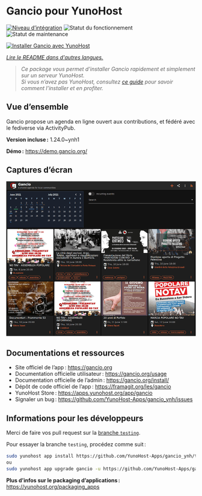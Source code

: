 <!--
Nota bene : ce README est automatiquement généré par <https://github.com/YunoHost/apps/tree/master/tools/readme_generator>
Il NE doit PAS être modifié à la main.
-->

# Gancio pour YunoHost

[![Niveau d’intégration](https://apps.yunohost.org/badge/integration/gancio)](https://ci-apps.yunohost.org/ci/apps/gancio/)
![Statut du fonctionnement](https://apps.yunohost.org/badge/state/gancio)
![Statut de maintenance](https://apps.yunohost.org/badge/maintained/gancio)

[![Installer Gancio avec YunoHost](https://install-app.yunohost.org/install-with-yunohost.svg)](https://install-app.yunohost.org/?app=gancio)

*[Lire le README dans d'autres langues.](./ALL_README.md)*

> *Ce package vous permet d’installer Gancio rapidement et simplement sur un serveur YunoHost.*  
> *Si vous n’avez pas YunoHost, consultez [ce guide](https://yunohost.org/install) pour savoir comment l’installer et en profiter.*

## Vue d’ensemble

Gancio propose un agenda en ligne ouvert aux contributions, et fédéré avec le fediverse via ActivityPub.

**Version incluse :** 1.24.0~ynh1

**Démo :** <https://demo.gancio.org/>

## Captures d’écran

![Capture d’écran de Gancio](./doc/screenshots/screenshot.png)

## Documentations et ressources

- Site officiel de l’app : <https://gancio.org>
- Documentation officielle utilisateur : <https://gancio.org/usage>
- Documentation officielle de l’admin : <https://gancio.org/install/>
- Dépôt de code officiel de l’app : <https://framagit.org/les/gancio>
- YunoHost Store : <https://apps.yunohost.org/app/gancio>
- Signaler un bug : <https://github.com/YunoHost-Apps/gancio_ynh/issues>

## Informations pour les développeurs

Merci de faire vos pull request sur la [branche `testing`](https://github.com/YunoHost-Apps/gancio_ynh/tree/testing).

Pour essayer la branche `testing`, procédez comme suit :

```bash
sudo yunohost app install https://github.com/YunoHost-Apps/gancio_ynh/tree/testing --debug
ou
sudo yunohost app upgrade gancio -u https://github.com/YunoHost-Apps/gancio_ynh/tree/testing --debug
```

**Plus d’infos sur le packaging d’applications :** <https://yunohost.org/packaging_apps>

